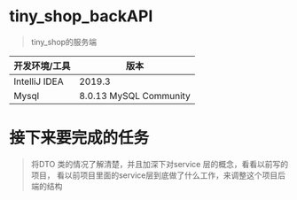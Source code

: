 # tiny_shop_backAPI
> tiny_shop的服务端



|开发环境/工具|版本|
|---------------|---|
|IntelliJ IDEA |2019.3|
|Mysql|  8.0.13 MySQL Community|


# 接下来要完成的任务

> 将DTO 类的情况了解清楚，并且加深下对service 层的概念，看看以前写的项目，
> 看以前项目里面的service层到底做了什么工作，来调整这个项目后端的结构
>